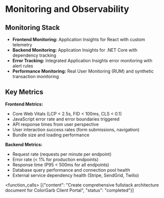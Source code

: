 # Monitoring and Observability

## Monitoring Stack

- **Frontend Monitoring:** Application Insights for React with custom telemetry
- **Backend Monitoring:** Application Insights for .NET Core with dependency tracking
- **Error Tracking:** Integrated Application Insights error monitoring with alert rules
- **Performance Monitoring:** Real User Monitoring (RUM) and synthetic transaction monitoring

## Key Metrics

**Frontend Metrics:**
- Core Web Vitals (LCP < 2.5s, FID < 100ms, CLS < 0.1)
- JavaScript error rate and error boundaries triggered
- API response times from user perspective
- User interaction success rates (form submissions, navigation)
- Bundle size and loading performance

**Backend Metrics:**
- Request rate (requests per minute per endpoint)
- Error rate (< 1% for production endpoints)
- Response time (P95 < 500ms for all endpoints)
- Database query performance and connection pool health
- External service dependency health (Stripe, SendGrid, Twilio)

<function_calls>
<invoke name="TodoWrite">
<parameter name="todos">[{"content": "Create comprehensive fullstack architecture document for ColorGarb Client Portal", "status": "completed"}]